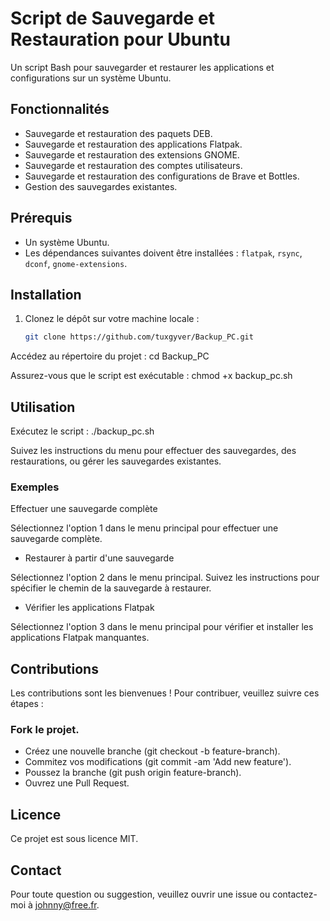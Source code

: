 # Script de Sauvegarde et Restauration pour Ubuntu

Un script Bash pour sauvegarder et restaurer les applications et configurations sur un système Ubuntu.

## Fonctionnalités

- Sauvegarde et restauration des paquets DEB.
- Sauvegarde et restauration des applications Flatpak.
- Sauvegarde et restauration des extensions GNOME.
- Sauvegarde et restauration des comptes utilisateurs.
- Sauvegarde et restauration des configurations de Brave et Bottles.
- Gestion des sauvegardes existantes.

## Prérequis

- Un système Ubuntu.
- Les dépendances suivantes doivent être installées : `flatpak`, `rsync`, `dconf`, `gnome-extensions`.

## Installation

1. Clonez le dépôt sur votre machine locale :

   ```bash
   git clone https://github.com/tuxgyver/Backup_PC.git


Accédez au répertoire du projet :
 cd Backup_PC


Assurez-vous que le script est exécutable :
 chmod +x backup_pc.sh


## Utilisation


Exécutez le script :
 ./backup_pc.sh


Suivez les instructions du menu pour effectuer des sauvegardes, des restaurations, ou gérer les sauvegardes existantes.


### Exemples
Effectuer une sauvegarde complète

Sélectionnez l'option 1 dans le menu principal pour effectuer une sauvegarde complète.

* Restaurer à partir d'une sauvegarde

Sélectionnez l'option 2 dans le menu principal.
Suivez les instructions pour spécifier le chemin de la sauvegarde à restaurer.

* Vérifier les applications Flatpak

Sélectionnez l'option 3 dans le menu principal pour vérifier et installer les applications Flatpak manquantes.

## Contributions
Les contributions sont les bienvenues ! Pour contribuer, veuillez suivre ces étapes :

### Fork le projet.
* Créez une nouvelle branche (git checkout -b feature-branch).
* Commitez vos modifications (git commit -am 'Add new feature').
* Poussez la branche (git push origin feature-branch).
* Ouvrez une Pull Request.

## Licence
Ce projet est sous licence MIT.

## Contact
Pour toute question ou suggestion, veuillez ouvrir une issue ou contactez-moi à johnny@free.fr.
